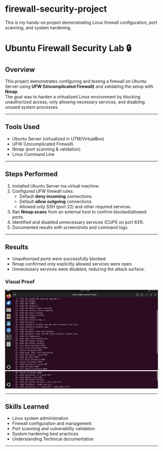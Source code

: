 # firewall-security-project
This is my hands-on project demonstrating Linux firewall configuration, port scanning, and system hardening.
# Ubuntu Firewall Security Lab 🔒

## Overview
This project demonstrates configuring and testing a firewall on Ubuntu Server using **UFW (Uncomplicated Firewall)** and validating the setup with **Nmap**.  
The goal was to harden a virtualized Linux environment by blocking unauthorized access, only allowing necessary services, and disabling unused system processes.  

---

## Tools Used
- Ubuntu Server (virtualized in UTM/VirtualBox)
- UFW (Uncomplicated Firewall)
- Nmap (port scanning & validation)
- Linux Command Line


---

## Steps Performed
1. Installed Ubuntu Server ina virtual machine.  
2. Configured UFW firewall rules:  
   - Default **deny incoming** connections.  
   - Default **allow outgoing** connections.  
   - Allowed only SSH (port 22) and other required services.  
3. Ran **Nmap scans** from an external host to confirm blocked/allowed ports.  
4. Identified and disabled unnecessary services (CUPS on port 631).  
5. Documented results with screenshots and command logs.  

---

## Results
- Unauthorized ports were successfully blocked.  
- Nmap confirmed only explicitly allowed services were open.  
- Unnecessary services were disabled, reducing the attack surface.

 ### Visual Proof
![Terminal Commands Part 1](screenshots/commands_part1.png)
![Terminal Commands Part 2](screenshots/commands_part2.png)


---

## Skills Learned
- Linux system administration  
- Firewall configuration and management  
- Port scanning and vulnerability validation  
- System hardening best practices  
- Understanding Technical documentation   

---
